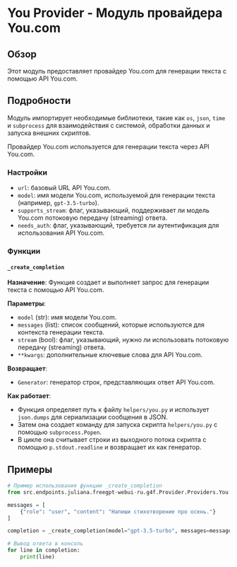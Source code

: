 # You Provider - Модуль провайдера You.com

## Обзор

Этот модуль предоставляет провайдер You.com для генерации текста с помощью API You.com.

## Подробности

Модуль импортирует необходимые библиотеки, такие как `os`, `json`, `time` и `subprocess` для взаимодействия с системой, обработки данных и запуска внешних скриптов. 

Провайдер You.com используется для генерации текста через API You.com. 

### Настройки

- `url`: базовый URL API You.com.
- `model`: имя модели You.com, используемой для генерации текста (например, `gpt-3.5-turbo`).
- `supports_stream`: флаг, указывающий, поддерживает ли модель You.com потоковую передачу (streaming) ответа.
- `needs_auth`: флаг, указывающий, требуется ли аутентификация для использования API You.com.

### Функции

#### `_create_completion`

**Назначение**: 
Функция создает и выполняет запрос для генерации текста с помощью API You.com.

**Параметры**:
- `model` (str): имя модели You.com.
- `messages` (list): список сообщений, которые используются для контекста генерации текста.
- `stream` (bool): флаг, указывающий, нужно ли использовать потоковую передачу (streaming) ответа.
- `**kwargs`: дополнительные ключевые слова для API You.com.

**Возвращает**:
- `Generator`: генератор строк, представляющих ответ API You.com.

**Как работает**:
- Функция определяет путь к файлу `helpers/you.py` и использует `json.dumps` для сериализации сообщения в JSON.
- Затем она создает команду для запуска скрипта `helpers/you.py` с помощью `subprocess.Popen`.
- В цикле она считывает строки из выходного потока скрипта с помощью `p.stdout.readline` и возвращает их как генератор. 

## Примеры

```python
# Пример использования функции _create_completion
from src.endpoints.juliana.freegpt-webui-ru.g4f.Provider.Providers.You import _create_completion

messages = [
    {"role": "user", "content": "Напиши стихотворение про осень."}
]

completion = _create_completion(model="gpt-3.5-turbo", messages=messages, stream=False)

# Вывод ответа в консоль
for line in completion:
    print(line)
```
```markdown